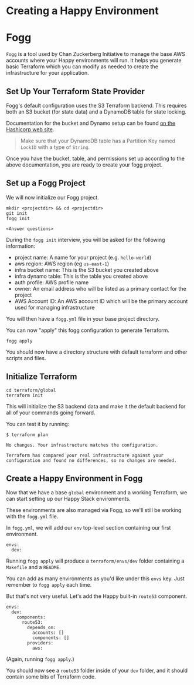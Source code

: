 # Creating a Happy Environment

# Fogg

`Fogg` is a tool used by Chan Zuckerberg Initiative to manage the base AWS accounts where your Happy environments will run. It helps you generate basic Terraform which you can modify as needed to create the infrastructure for your application. 


## Set Up Your Terraform State Provider

Fogg's default configuration uses the S3 Terraform backend. This requires both an S3 bucket (for state data) and a DynamoDB table for state locking.

Documentation for the bucket and Dynamo setup can be found [on the Hashicorp web site](https://developer.hashicorp.com/terraform/language/settings/backends/s3). 

> Make sure that your DynamoDB table has a Partition Key named `LockID` with a type of `String`.

Once you have the bucket, table, and permissions set up according to the above documentation, you are ready to create your fogg project.


## Set up a Fogg Project

We will now initialize our Fogg project.

```
mkdir <projectdir> && cd <projectdir>
git init
fogg init

<Answer questions>

```

During the `fogg init` interview, you will be asked for the following information:

* project name: A name for your project (e.g. `hello-world`)
* aws region: AWS region (eg `us-east-1`)
* infra bucket name: This is the S3 bucket you created above
* infra dynamo table: This is the table you created above
* auth profile: AWS profile name
* owner: An email address who will be listed as a primary contact for the project
* AWS Account ID: An AWS account ID which will be the primary account used for managing infrastructure

You will then have a `fogg.yml` file in your base project directory.

You can now "apply" this fogg configuration to generate Terraform.

```
fogg apply
```

You should now have a directory structure with default terraform and other scripts and files.

## Initialize Terraform

```
cd terraform/global
terraform init
```

This will initialize the S3 backend data and make it the default backend for all of your commands going forward.

You can test it by running:

```
$ terraform plan

No changes. Your infrastructure matches the configuration.

Terraform has compared your real infrastructure against your configuration and found no differences, so no changes are needed.
```

## Create a Happy Environment in Fogg

Now that we have a base `global` environment and a working Terraform, we can start setting up our Happy Stack environments.

These environments are also managed via Fogg, so we'll still be working with the `fogg.yml` file.

In `fogg.yml`, we will add our `env` top-level section containing our first environment.

```
envs:
  dev:
```

Running `fogg apply` will produce a `terraform/envs/dev` folder containing a `Makefile` and a `README`. 

You can add as many environments as you'd like under this `envs` key. Just remember to `fogg apply` each time.

But that's not very useful. Let's add the Happy built-in `route53` component. 

```
envs:
  dev:
    components:
      route53:
        depends_on:
          accounts: []
          components: []
        providers:
          aws:
```

(Again, running `fogg apply`.)

You should now see a `route53` folder inside of your `dev` folder, and it should contain some bits of Terraform code.






